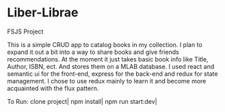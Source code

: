 # Liber-Librae
FSJS Project

This is a simple CRUD app to catalog books in my collection. I plan to expand it out a bit into a way to share books and give friends recommendations. At the moment it just takes basic book info like Title, Author, ISBN, ect. And stores them on a MLAB database. I used react and semantic ui for the front-end, express for the back-end and redux for state management. I chose to use redux mainly to learn it and become more acquainted with the flux pattern. 

To Run:
clone project|
npm install|
npm run start:dev|
